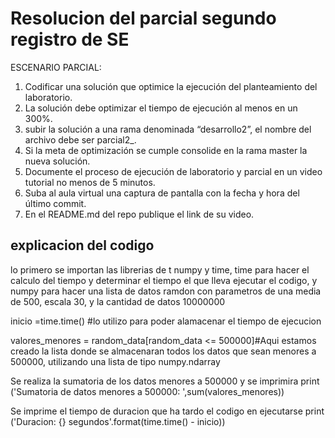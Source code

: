# Resolucion del parcial segundo registro de SE

 ESCENARIO PARCIAL:
1. Codificar una solución que optimice la ejecución del planteamiento del laboratorio.
2. La solución debe optimizar el tiempo de ejecución al menos en un 300%.
3. subir la solución a una rama denominada “desarrollo2”, el nombre del archivo debe ser
parcial2_<carnet>.<extension>
4. Si la meta de optimización se cumple consolide en la rama master la nueva solución.
5. Documente el proceso de ejecución de laboratorio y parcial en un video tutorial no menos
de 5 minutos.
6. Suba al aula virtual una captura de pantalla con la fecha y hora del último commit.
7. En el README.md del repo publique el link de su video.

## explicacion del codigo

lo primero se importan las librerias de t numpy y time, time para hacer el calculo del tiempo y determinar el tiempo el que lleva ejecutar el codigo, y numpy para hacer una lista de datos ramdon con parametros de una media de 500, escala 30, y la cantidad de datos 10000000

inicio =time.time() #lo utilizo para poder alamacenar el tiempo de ejecucion

valores_menores = random_data[random_data <= 500000]#Aqui estamos creado la lista donde se almacenaran todos los datos que sean menores a 500000, utilizando una lista de tipo numpy.ndarray

Se realiza la sumatoria de los datos menores a 500000 y se imprimira
print ('Sumatoria de datos menores a 500000: ',sum(valores_menores))

Se imprime el tiempo de duracion que ha tardo el codigo en ejecutarse
print ('Duracion: {} segundos'.format(time.time() - inicio))